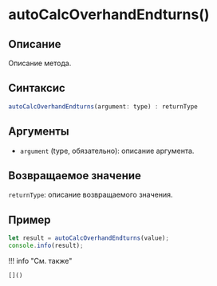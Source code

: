 # autoCalcOverhandEndturns()

## Описание
Описание метода.

## Синтаксис
```javascript
autoCalcOverhandEndturns(argument: type) : returnType
```

## Аргументы
- `argument` (type, обязательно): описание аргумента.

## Возвращаемое значение
`returnType`: описание возвращаемого значения.

## Пример
```javascript linenums="1"
let result = autoCalcOverhandEndturns(value);
console.info(result);
```

!!! info "См. также"

    []()

